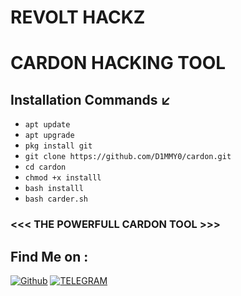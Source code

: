 



# REVOLT HACKZ
# CARDON HACKING TOOL 
## Installation Commands ↙️
* `apt update`
* `apt upgrade`
* `pkg install git`
* `git clone https://github.com/D1MMY0/cardon.git`
* `cd cardon`
* `chmod +x installl`
* `bash installl`
* `bash carder.sh`

### <<< THE POWERFULL CARDON TOOL >>>

## Find Me on :
[![Github](https://img.shields.io/badge/Github-D1MMY-green?style=for-the-badge&logo=github)](https://github.com/D1MMY0 )
[![TELEGRAM](https://img.shields.io/ba/TELEGRAM-D1MMY-blue?style=for-the-badge&logo=telegram)](https://t.me/the_D1)
